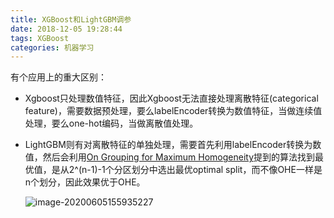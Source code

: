 ```yaml
---
title: XGBoost和LightGBM调参
date: 2018-12-05 19:28:44 
tags: XGBoost
categories: 机器学习
---
```



有个应用上的重大区别：

- Xgboost只处理数值特征，因此Xgboost无法直接处理离散特征(categorical feature)，需要数据预处理，要么labelEncoder转换为数值特征，当做连续值处理，要么one-hot编码，当做离散值处理。

- LightGBM则有对离散特征的单独处理，需要首先利用labelEncoder转换为数值，然后会利用[On Grouping for Maximum Homogeneity](http://link.zhihu.com/?target=https%3A//www.researchgate.net/publication/242580910_On_Grouping_for_Maximum_Homogeneity)提到的算法找到最优值，是从2^(n-1)-1个分区划分中选出最优optimal split，而不像OHE一样是n个划分，因此效果优于OHE。

  ![image-20200605155935227](http://levy-hexo.oss-cn-hangzhou.aliyuncs.com/images/2023-09-14-125900.jpg)
